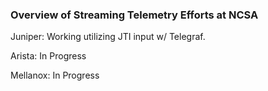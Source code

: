 ### Overview of Streaming Telemetry Efforts at NCSA

Juniper: Working utilizing JTI input w/ Telegraf.

Arista: In Progress

Mellanox: In Progress
